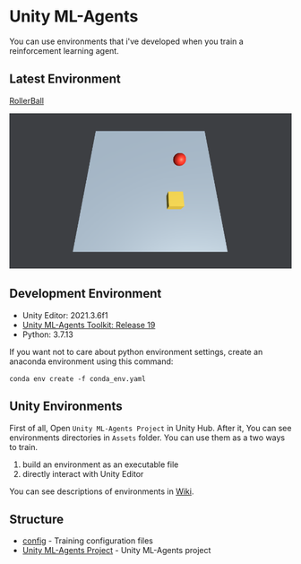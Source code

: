 # Unity ML-Agents

You can use environments that i've developed when you train a reinforcement learning agent.

## Latest Environment

[RollerBall](https://github.com/DevSlem/unity-ml-agents/wiki/RollerBall)

![](/Images/rollerball.webp)

## Development Environment

* Unity Editor: 2021.3.6f1
* [Unity ML-Agents Toolkit: Release 19](https://github.com/Unity-Technologies/ml-agents/tree/release_19)
* Python: 3.7.13

If you want not to care about python environment settings, create an anaconda environment using this command:

```
conda env create -f conda_env.yaml
```

## Unity Environments

First of all, Open `Unity ML-Agents Project` in Unity Hub. After it, You can see environments directories in `Assets` folder. You can use them as a two ways to train.

1. build an environment as an executable file
2. directly interact with Unity Editor

You can see descriptions of environments in [Wiki](https://github.com/DevSlem/unity-ml-agents/wiki).

## Structure

* [config](/config/) - Training configuration files
* [Unity ML-Agents Project](/Unity%20ML-Agents%20Project/) - Unity ML-Agents project
